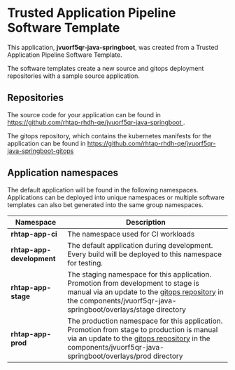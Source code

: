 # Trusted Application Pipeline Software Template

This application, **jvuorf5qr-java-springboot**, was created from a Trusted Application Pipeline Software Template.

The software templates create a new source and gitops deployment repositories with a sample source application. 

## Repositories

The source code for your application can be found in [https://github.com/rhtap-rhdh-qe/jvuorf5qr-java-springboot ](https://github.com/rhtap-rhdh-qe/jvuorf5qr-java-springboot ).
 
The gitops repository, which contains the kubernetes manifests for the application can be found in 
[https://github.com/rhtap-rhdh-qe/jvuorf5qr-java-springboot-gitops ](https://github.com/rhtap-rhdh-qe/jvuorf5qr-java-springboot-gitops ) 

## Application namespaces 

The default application will be found in the following namespaces. Applications can be deployed into unique namespaces or multiple software templates can also bet generated into the same group namespaces.  

|  Namespace   |  Description   |  
| -------- | -------- |
| **rhtap-app-ci** | The namespace used for CI workloads |
| **rhtap-app-development** | The default application during development. Every build will be deployed to this namespace for testing. |
| **rhtap-app-stage** | The staging namespace for this application. Promotion from development to stage is manual via an update to the [gitops repository](https://github.com/rhtap-rhdh-qe/jvuorf5qr-java-springboot-gitops ) in the components/jvuorf5qr-java-springboot/overlays/stage directory |
| **rhtap-app-prod** | The production namespace for this application. Promotion from stage to production is manual via an update to the [gitops repository](https://github.com/rhtap-rhdh-qe/jvuorf5qr-java-springboot-gitops ) in the components/jvuorf5qr-java-springboot/overlays/prod directory |